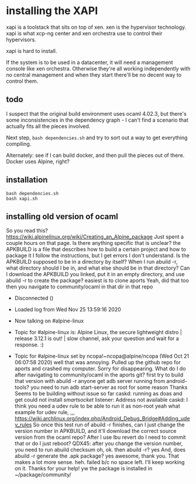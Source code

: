 # installing the XAPI

xapi is a toolstack that sits on top of xen. xen is the hypervisor technology.
xapi is what xcp-ng center and xen orchestra use to control their hypervisors. 

xapi is hard to install.

If the system is to be used in a datacenter, it will need a management console like xen orchestra. Otherwise they're all working independently with no central management and when they start there'll be no decent way to control them.

## todo

I suspect that the original build environment uses ocaml 4.02.3, but there's some
inconsistencies in the dependency graph - I can't find a scenario that actually 
fits all the pieces involved.

Next step, `bash dependencies.sh` and try to sort out a way to get everything compiling.

Alternately: see if I can build docker, and then pull the pieces out of there. Docker uses Alpine, right?

## installation

```
bash dependencies.sh
bash xapi.sh
```
## installing old version of ocaml


  <ikke> So you read this? https://wiki.alpinelinux.org/wiki/Creating_an_Alpine_package
  <QDX45> Just spent a couple hours on that page.
  <ikke> Is there anything specific that is unclear?
  <ikke> the APKBUILD is a file that describes how to build a certain project and how to package it
  <QDX45> I follow the instructions, but I get errors I don't understand.
  <QDX45> Is the APKBUILD supposed to be in a directory by itself?
  <QDX45> When I run abuild -r, what directory should I be in, and what else should be in that directory?
  <QDX45> Can I download the APKBUILD you linked, put it in an empty directory, and use abuild -r to create the package?
  <ikke> easiest is to clone aports
  <QDX45> Yeah, did that too
  <ikke> then you navigate to community/ocaml in that dir
  <ikke> in that repo
  * Disconnected ()

  * Loaded log from Wed Nov 25 13:59:16 2020

  * Now talking on #alpine-linux
  * Topic for #alpine-linux is: Alpine Linux, the secure lightweight distro | release 3.12.1 is out! | slow channel, ask your question and wait for a response. :)
  * Topic for #alpine-linux set by ncopa!~ncopa@alpine/ncopa (Wed Oct 21 06:07:58 2020)
  <QDX45> well that was annoying. Pulled up the github repo for aports and crashed my computer.
  <QDX45> Sorry for disappearing.
  <QDX45> What do I do after navigating to community/ocaml in the aports git?
  <ikke> first try to build that version with abuild -r
  <hechos> anyone get adb server running from android-tools?
  <caskd> you need to run adb start-server as root for some reason
  <QDX45> Thanks
  <QDX45> Seems to be building without issue so far
  <hechos> caskd: running as doas and get could not install *smartsocket* listener: Address not available
  <ikke> caskd: I think you need a udev rule to be able to run it as non-root
  <caskd> yeah
  <hechos> what example for udev rule, ,,,
  <ikke> https://wiki.archlinux.org/index.php/Android_Debug_Bridge#Adding_udev_rules
  <QDX45> So once this test run of abuild -r finishes, can I just change the version number in APKBUILD, and it'll download the correct source version from the ocaml repo?
  <codebam> After I use lbu revert do I need to commit that or do I just reboot?
  <ikke> QDX45: after you change the version number, you need to run abuild checksum
  <QDX45> oh, ok. 
  <QDX45> then abuild -r?
  <ikke> yes
  <QDX45> And, does abuild -r generate the .apk package?
  <ikke> yes
  <QDX45> awesome, thank you. That makes a lot more sense.
  <QDX45> heh. failed b/c no space left. I'll keep working on it. Thanks for your help!
  <ikke> yw
  <ikke> the package is installed in ~/package/community/<arch>
